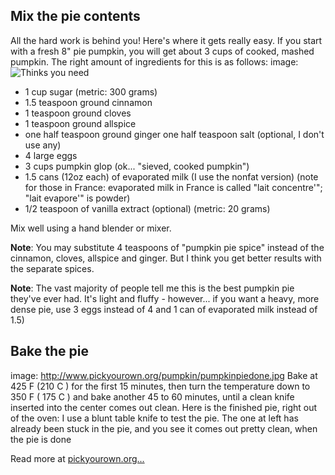## Mix the pie contents ##
All the hard work is behind you! Here's where it gets really easy. If you start with a fresh 8" pie pumpkin, you will get about 3 cups of cooked, mashed pumpkin. The right amount of ingredients for this is as follows:
image: ![Thinks you need](http://www.pickyourown.org/pumpkin/piecingred.jpg)


* 1 cup sugar  (metric: 300 grams)
* 1.5 teaspoon ground cinnamon
* 1 teaspoon ground cloves
* 1 teaspoon ground allspice
* one half teaspoon ground ginger
one half teaspoon salt (optional, I don't use any)
* 4 large eggs
* 3 cups pumpkin glop (ok... "sieved, cooked pumpkin")
* 1.5 cans (12oz each) of evaporated milk (I use the nonfat version) (note for those in France: evaporated milk in France is called "lait concentre'"; "lait evapore'" is powder)
* 1/2 teaspoon of vanilla extract (optional) (metric: 20 grams)

Mix well using a hand blender or mixer.

**Note**: You may substitute 4 teaspoons of "pumpkin pie spice" instead of the cinnamon, cloves, allspice and ginger.  But I think you get better results with the separate spices.

**Note**: The vast majority of people tell me this is the best pumpkin pie they've ever had. It's light and fluffy - however... if you want a heavy, more dense pie, use 3 eggs instead of 4 and 1 can of evaporated milk instead of 1.5)

## Bake the pie ##

image: http://www.pickyourown.org/pumpkin/pumpkinpiedone.jpg
Bake at 425 F (210 C ) for the first 15 minutes, then turn the temperature down to 350 F  ( 175 C ) and bake another 45 to 60 minutes, until a clean knife inserted into the center comes out clean.
Here is the finished pie, right out of the oven:
I use a blunt table knife to test the pie.  The one at left has already been stuck in the pie, and you see it comes out pretty clean, when the pie is done

Read more at [pickyourown.org...](https://www.pickyourown.org/pumpkinpie.php#jwR4soy2WAOEuWkw.99)